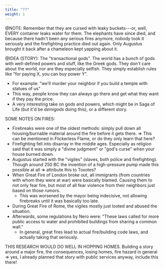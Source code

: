 ```yaml
---
title: "??"
weight: 1
---
```







@NOTE: Remember that they are cursed with leaky buckets---or, well, EVERY container leaks water for them. The elephants have since died, and because there hadn't been any serious fires anymore, nobody took it seriously and the firefighting practice died out again. Only Augustus brought it back after a chameleon kept yapping about it.



@IDEA (STORY): The "transactional gods". The world has a bunch of gods with well-defined powers and stuff, like the Greek gods. They don't care about the world, nor are they especially selfish. They simply establish rules like "for paying X, you can buy power Y". 
* For example: "we'll murder your neighbor if you build a temple with statues of us" 
* This way, people know they can always go there and get what they want if they pay the price. 
* A very interesting take on gods and powers, which might be in Saga of Life (but it'd be _demigods_ doing this), or a different story.

SOME NOTES ON FIRES:
* Firebreaks were one of the oldest methods: simply pull down all housing/burnable material around the fire before it gets there. => This can be mentioned in Flickerless Flame, or do they only learn that here?
* Firefighting fell into disarray in the middle ages. Especially as religion said that it was simply a "divine judgment" or "god's curse" when your house burned down.
* Augustus started with the "vigiles" (slaves, both police and firefighting). Though around 250 BC the invention of a high-pressure pump made this possible at all => attribute this to Toxotes?
* When Great Fire of London broke out, all immigrants (from countries with whom they were at war) were basically blamed. Causing them to not only fear fire, but most of all fear violence from their neighbors just based on those rumors.
	* This was worsened by the mayor being indecisive, not allowing firebreaks until it was basically too late.
* During Great Fire of Rome, the vigiles mostly just looted and abused the situation.
* Afterwards, some regulations by Nero were: "These laws called for more public access to water and prohibited buildings from sharing a common wall."
	* In general, great fires lead to actual fire/building code laws, and actually taking that seriously.

THIS RESEARCH WOULD DO WELL IN HOPPING HOMES. Building a story around a major fire, the consequences, losing homes, fire hazard in general => yes, I already planned that story with public services anyway, include this there!


